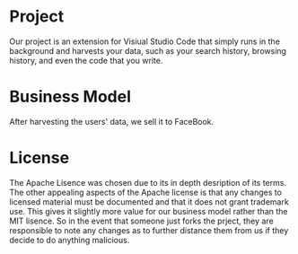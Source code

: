 # Project

Our project is an extension for Visiual Studio Code that simply runs in the
background and harvests your data, such as your search history, browsing
history, and even the code that you write.

# Business Model

After harvesting the users' data, we sell it to FaceBook.

# License
The Apache Lisence was chosen due to its in depth desription of its terms. The other appealing aspects of the Apache license is that any changes to licensed material must be documented and that it does not grant trademark use. This gives it slightly more value for our business model rather than the MIT lisence. So in the event that someone just forks the prject, they are responsible to note any changes as to further distance them from us if they decide to do anything malicious.  



